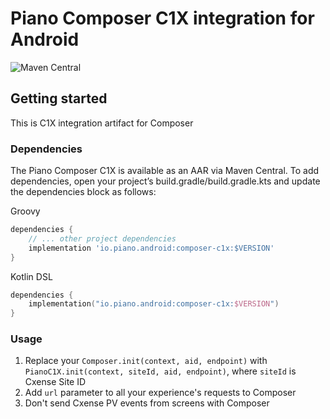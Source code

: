 # Piano Composer C1X integration for Android
![Maven Central](https://img.shields.io/maven-central/v/io.piano.android/composer-c1x)

## Getting started
This is C1X integration artifact for Composer

### Dependencies

The Piano Composer C1X is available as an AAR via Maven Central. To add dependencies, open your project’s build.gradle/build.gradle.kts and update the dependencies block as follows:

Groovy
```groovy
dependencies {
    // ... other project dependencies
    implementation 'io.piano.android:composer-c1x:$VERSION'
}
```

Kotlin DSL
```kotlin
dependencies {
    implementation("io.piano.android:composer-c1x:$VERSION")
}
```

### Usage
1. Replace your `Composer.init(context, aid, endpoint)` with `PianoC1X.init(context, siteId, aid, endpoint)`, where `siteId` is Cxense Site ID
1. Add `url` parameter to all your experience's requests to Composer
1. Don't send Cxense PV events from screens with Composer
